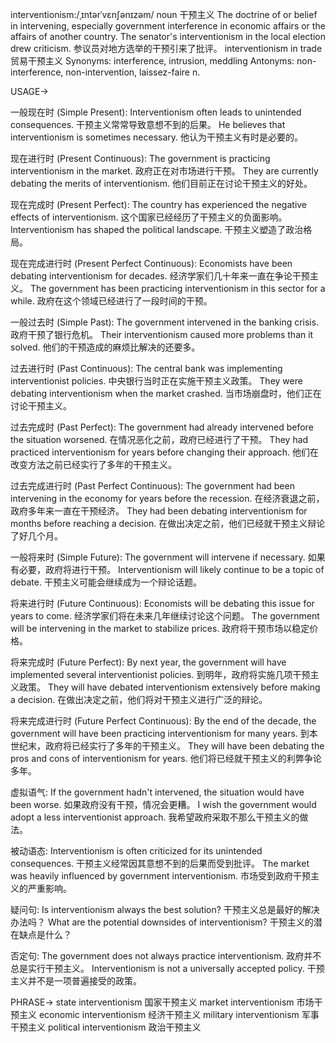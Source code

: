 interventionism:/ˌɪntərˈvɛnʃənɪzəm/
noun
干预主义
The doctrine of or belief in intervening, especially government interference in economic affairs or the affairs of another country.
The senator's interventionism in the local election drew criticism.  参议员对地方选举的干预引来了批评。
interventionism in trade 贸易干预主义
Synonyms: interference, intrusion, meddling
Antonyms: non-interference, non-intervention, laissez-faire
n.


USAGE->

一般现在时 (Simple Present):
Interventionism often leads to unintended consequences.  干预主义常常导致意想不到的后果。
He believes that interventionism is sometimes necessary. 他认为干预主义有时是必要的。

现在进行时 (Present Continuous):
The government is practicing interventionism in the market. 政府正在对市场进行干预。
They are currently debating the merits of interventionism. 他们目前正在讨论干预主义的好处。

现在完成时 (Present Perfect):
The country has experienced the negative effects of interventionism. 这个国家已经经历了干预主义的负面影响。
Interventionism has shaped the political landscape.  干预主义塑造了政治格局。

现在完成进行时 (Present Perfect Continuous):
Economists have been debating interventionism for decades.  经济学家们几十年来一直在争论干预主义。
The government has been practicing interventionism in this sector for a while. 政府在这个领域已经进行了一段时间的干预。


一般过去时 (Simple Past):
The government intervened in the banking crisis. 政府干预了银行危机。
Their interventionism caused more problems than it solved. 他们的干预造成的麻烦比解决的还要多。


过去进行时 (Past Continuous):
The central bank was implementing interventionist policies. 中央银行当时正在实施干预主义政策。
They were debating interventionism when the market crashed.  当市场崩盘时，他们正在讨论干预主义。


过去完成时 (Past Perfect):
The government had already intervened before the situation worsened.  在情况恶化之前，政府已经进行了干预。
They had practiced interventionism for years before changing their approach.  他们在改变方法之前已经实行了多年的干预主义。

过去完成进行时 (Past Perfect Continuous):
The government had been intervening in the economy for years before the recession.  在经济衰退之前，政府多年来一直在干预经济。
They had been debating interventionism for months before reaching a decision.  在做出决定之前，他们已经就干预主义辩论了好几个月。

一般将来时 (Simple Future):
The government will intervene if necessary. 如果有必要，政府将进行干预。
Interventionism will likely continue to be a topic of debate.  干预主义可能会继续成为一个辩论话题。

将来进行时 (Future Continuous):
Economists will be debating this issue for years to come. 经济学家们将在未来几年继续讨论这个问题。
The government will be intervening in the market to stabilize prices. 政府将干预市场以稳定价格。

将来完成时 (Future Perfect):
By next year, the government will have implemented several interventionist policies. 到明年，政府将实施几项干预主义政策。
They will have debated interventionism extensively before making a decision. 在做出决定之前，他们将对干预主义进行广泛的辩论。

将来完成进行时 (Future Perfect Continuous):
By the end of the decade, the government will have been practicing interventionism for many years. 到本世纪末，政府将已经实行了多年的干预主义。
They will have been debating the pros and cons of interventionism for years.  他们将已经就干预主义的利弊争论多年。


虚拟语气:
If the government hadn't intervened, the situation would have been worse.  如果政府没有干预，情况会更糟。
I wish the government would adopt a less interventionist approach. 我希望政府采取不那么干预主义的做法。


被动语态:
Interventionism is often criticized for its unintended consequences. 干预主义经常因其意想不到的后果而受到批评。
The market was heavily influenced by government interventionism.  市场受到政府干预主义的严重影响。

疑问句:
Is interventionism always the best solution? 干预主义总是最好的解决办法吗？
What are the potential downsides of interventionism? 干预主义的潜在缺点是什么？

否定句:
The government does not always practice interventionism. 政府并不总是实行干预主义。
Interventionism is not a universally accepted policy. 干预主义并不是一项普遍接受的政策。



PHRASE->
state interventionism 国家干预主义
market interventionism 市场干预主义
economic interventionism 经济干预主义
military interventionism 军事干预主义
political interventionism 政治干预主义



